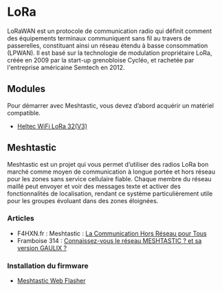 # LoRa

LoRaWAN est un protocole de communication radio qui définit comment des équipements terminaux communiquent sans fil au travers de passerelles, constituant ainsi un réseau étendu à basse consommation (LPWAN).
Il est basé sur la technologie de modulation propriétaire LoRa, créée en 2009 par la start-up grenobloise Cycléo, et rachetée par l'entreprise américaine Semtech en 2012.

## Modules

Pour démarrer avec Meshtastic, vous devez d’abord acquérir un matériel compatible.

- [Heltec WiFi LoRa 32(V3)](https://heltec.org/project/wifi-lora-32-v3/)


## Meshtastic

Meshtastic est un projet qui vous permet d’utiliser des radios LoRa bon marché comme moyen de communication à longue portée et hors réseau pour les zones sans service cellulaire fiable. Chaque membre du réseau maillé peut envoyer et voir des messages texte et activer des fonctionnalités de localisation, rendant ce système particulièrement utile pour les groupes évoluant dans des zones éloignées.

### Articles

- F4HXN.fr : Meshtastic : [La Communication Hors Réseau pour Tous](https://www.f4hxn.fr/meshtastic-la-communication-hors-reseau-pour-tous/)
- Framboise 314 : [Connaissez-vous le réseau MESHTASTIC ? et sa version GAULIX ?](https://www.framboise314.fr/connaissez-vous-le-reseau-meshtastic-et-sa-version-gaulix/)

### Installation du firmware

- [Meshtastic Web Flasher](https://flasher.meshtastic.org/)


